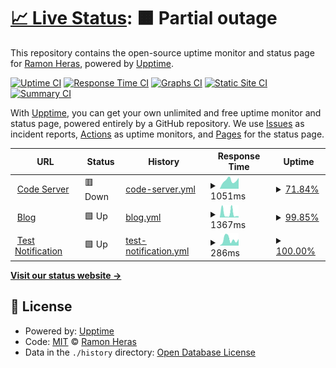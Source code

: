# [📈 Live Status](https://ramonheras.github.io/upptime): <!--live status--> **🟧 Partial outage**

This repository contains the open-source uptime monitor and status page for [Ramon Heras](https://ramonheras.github.io/upptime), powered by [Upptime](https://github.com/upptime/upptime).

[![Uptime CI](https://github.com/ramonheras/upptime/workflows/Uptime%20CI/badge.svg)](https://github.com/ramonheras/upptime/actions?query=workflow%3A%22Uptime+CI%22)
[![Response Time CI](https://github.com/ramonheras/upptime/workflows/Response%20Time%20CI/badge.svg)](https://github.com/ramonheras/upptime/actions?query=workflow%3A%22Response+Time+CI%22)
[![Graphs CI](https://github.com/ramonheras/upptime/workflows/Graphs%20CI/badge.svg)](https://github.com/ramonheras/upptime/actions?query=workflow%3A%22Graphs+CI%22)
[![Static Site CI](https://github.com/ramonheras/upptime/workflows/Static%20Site%20CI/badge.svg)](https://github.com/ramonheras/upptime/actions?query=workflow%3A%22Static+Site+CI%22)
[![Summary CI](https://github.com/ramonheras/upptime/workflows/Summary%20CI/badge.svg)](https://github.com/ramonheras/upptime/actions?query=workflow%3A%22Summary+CI%22)

With [Upptime](https://upptime.js.org), you can get your own unlimited and free uptime monitor and status page, powered entirely by a GitHub repository. We use [Issues](https://github.com/ramonheras/upptime/issues) as incident reports, [Actions](https://github.com/ramonheras/upptime/actions) as uptime monitors, and [Pages](https://ramonheras.github.io/upptime) for the status page.

<!--start: status pages-->
<!-- This summary is generated by Upptime (https://github.com/upptime/upptime) -->
<!-- Do not edit this manually, your changes will be overwritten -->
<!-- prettier-ignore -->
| URL | Status | History | Response Time | Uptime |
| --- | ------ | ------- | ------------- | ------ |
| <img alt="" src="https://icons.duckduckgo.com/ip3/code.ramonheras.com.ico" height="13"> [Code Server](https://code.ramonheras.com) | 🟥 Down | [code-server.yml](https://github.com/ramonheras/upptime/commits/HEAD/history/code-server.yml) | <details><summary><img alt="Response time graph" src="./graphs/code-server/response-time-week.png" height="20"> 1051ms</summary><br><a href="https://available.ramonheras.com/history/code-server"><img alt="Response time 1233" src="https://img.shields.io/endpoint?url=https%3A%2F%2Fraw.githubusercontent.com%2Framonheras%2Fupptime%2FHEAD%2Fapi%2Fcode-server%2Fresponse-time.json"></a><br><a href="https://available.ramonheras.com/history/code-server"><img alt="24-hour response time 1789" src="https://img.shields.io/endpoint?url=https%3A%2F%2Fraw.githubusercontent.com%2Framonheras%2Fupptime%2FHEAD%2Fapi%2Fcode-server%2Fresponse-time-day.json"></a><br><a href="https://available.ramonheras.com/history/code-server"><img alt="7-day response time 1051" src="https://img.shields.io/endpoint?url=https%3A%2F%2Fraw.githubusercontent.com%2Framonheras%2Fupptime%2FHEAD%2Fapi%2Fcode-server%2Fresponse-time-week.json"></a><br><a href="https://available.ramonheras.com/history/code-server"><img alt="30-day response time 1347" src="https://img.shields.io/endpoint?url=https%3A%2F%2Fraw.githubusercontent.com%2Framonheras%2Fupptime%2FHEAD%2Fapi%2Fcode-server%2Fresponse-time-month.json"></a><br><a href="https://available.ramonheras.com/history/code-server"><img alt="1-year response time 1233" src="https://img.shields.io/endpoint?url=https%3A%2F%2Fraw.githubusercontent.com%2Framonheras%2Fupptime%2FHEAD%2Fapi%2Fcode-server%2Fresponse-time-year.json"></a></details> | <details><summary><a href="https://available.ramonheras.com/history/code-server">71.84%</a></summary><a href="https://available.ramonheras.com/history/code-server"><img alt="All-time uptime 80.42%" src="https://img.shields.io/endpoint?url=https%3A%2F%2Fraw.githubusercontent.com%2Framonheras%2Fupptime%2FHEAD%2Fapi%2Fcode-server%2Fuptime.json"></a><br><a href="https://available.ramonheras.com/history/code-server"><img alt="24-hour uptime 23.02%" src="https://img.shields.io/endpoint?url=https%3A%2F%2Fraw.githubusercontent.com%2Framonheras%2Fupptime%2FHEAD%2Fapi%2Fcode-server%2Fuptime-day.json"></a><br><a href="https://available.ramonheras.com/history/code-server"><img alt="7-day uptime 71.84%" src="https://img.shields.io/endpoint?url=https%3A%2F%2Fraw.githubusercontent.com%2Framonheras%2Fupptime%2FHEAD%2Fapi%2Fcode-server%2Fuptime-week.json"></a><br><a href="https://available.ramonheras.com/history/code-server"><img alt="30-day uptime 90.76%" src="https://img.shields.io/endpoint?url=https%3A%2F%2Fraw.githubusercontent.com%2Framonheras%2Fupptime%2FHEAD%2Fapi%2Fcode-server%2Fuptime-month.json"></a><br><a href="https://available.ramonheras.com/history/code-server"><img alt="1-year uptime 80.42%" src="https://img.shields.io/endpoint?url=https%3A%2F%2Fraw.githubusercontent.com%2Framonheras%2Fupptime%2FHEAD%2Fapi%2Fcode-server%2Fuptime-year.json"></a></details>
| <img alt="" src="https://icons.duckduckgo.com/ip3/ramonheras.com.ico" height="13"> [Blog](https://ramonheras.com) | 🟩 Up | [blog.yml](https://github.com/ramonheras/upptime/commits/HEAD/history/blog.yml) | <details><summary><img alt="Response time graph" src="./graphs/blog/response-time-week.png" height="20"> 1367ms</summary><br><a href="https://available.ramonheras.com/history/blog"><img alt="Response time 423" src="https://img.shields.io/endpoint?url=https%3A%2F%2Fraw.githubusercontent.com%2Framonheras%2Fupptime%2FHEAD%2Fapi%2Fblog%2Fresponse-time.json"></a><br><a href="https://available.ramonheras.com/history/blog"><img alt="24-hour response time 411" src="https://img.shields.io/endpoint?url=https%3A%2F%2Fraw.githubusercontent.com%2Framonheras%2Fupptime%2FHEAD%2Fapi%2Fblog%2Fresponse-time-day.json"></a><br><a href="https://available.ramonheras.com/history/blog"><img alt="7-day response time 1367" src="https://img.shields.io/endpoint?url=https%3A%2F%2Fraw.githubusercontent.com%2Framonheras%2Fupptime%2FHEAD%2Fapi%2Fblog%2Fresponse-time-week.json"></a><br><a href="https://available.ramonheras.com/history/blog"><img alt="30-day response time 554" src="https://img.shields.io/endpoint?url=https%3A%2F%2Fraw.githubusercontent.com%2Framonheras%2Fupptime%2FHEAD%2Fapi%2Fblog%2Fresponse-time-month.json"></a><br><a href="https://available.ramonheras.com/history/blog"><img alt="1-year response time 423" src="https://img.shields.io/endpoint?url=https%3A%2F%2Fraw.githubusercontent.com%2Framonheras%2Fupptime%2FHEAD%2Fapi%2Fblog%2Fresponse-time-year.json"></a></details> | <details><summary><a href="https://available.ramonheras.com/history/blog">99.85%</a></summary><a href="https://available.ramonheras.com/history/blog"><img alt="All-time uptime 99.95%" src="https://img.shields.io/endpoint?url=https%3A%2F%2Fraw.githubusercontent.com%2Framonheras%2Fupptime%2FHEAD%2Fapi%2Fblog%2Fuptime.json"></a><br><a href="https://available.ramonheras.com/history/blog"><img alt="24-hour uptime 100.00%" src="https://img.shields.io/endpoint?url=https%3A%2F%2Fraw.githubusercontent.com%2Framonheras%2Fupptime%2FHEAD%2Fapi%2Fblog%2Fuptime-day.json"></a><br><a href="https://available.ramonheras.com/history/blog"><img alt="7-day uptime 99.85%" src="https://img.shields.io/endpoint?url=https%3A%2F%2Fraw.githubusercontent.com%2Framonheras%2Fupptime%2FHEAD%2Fapi%2Fblog%2Fuptime-week.json"></a><br><a href="https://available.ramonheras.com/history/blog"><img alt="30-day uptime 99.96%" src="https://img.shields.io/endpoint?url=https%3A%2F%2Fraw.githubusercontent.com%2Framonheras%2Fupptime%2FHEAD%2Fapi%2Fblog%2Fuptime-month.json"></a><br><a href="https://available.ramonheras.com/history/blog"><img alt="1-year uptime 99.95%" src="https://img.shields.io/endpoint?url=https%3A%2F%2Fraw.githubusercontent.com%2Framonheras%2Fupptime%2FHEAD%2Fapi%2Fblog%2Fuptime-year.json"></a></details>
| <img alt="" src="https://icons.duckduckgo.com/ip3/google.com.ico" height="13"> [Test Notification](https://google.com) | 🟩 Up | [test-notification.yml](https://github.com/ramonheras/upptime/commits/HEAD/history/test-notification.yml) | <details><summary><img alt="Response time graph" src="./graphs/test-notification/response-time-week.png" height="20"> 286ms</summary><br><a href="https://available.ramonheras.com/history/test-notification"><img alt="Response time 178" src="https://img.shields.io/endpoint?url=https%3A%2F%2Fraw.githubusercontent.com%2Framonheras%2Fupptime%2FHEAD%2Fapi%2Ftest-notification%2Fresponse-time.json"></a><br><a href="https://available.ramonheras.com/history/test-notification"><img alt="24-hour response time 304" src="https://img.shields.io/endpoint?url=https%3A%2F%2Fraw.githubusercontent.com%2Framonheras%2Fupptime%2FHEAD%2Fapi%2Ftest-notification%2Fresponse-time-day.json"></a><br><a href="https://available.ramonheras.com/history/test-notification"><img alt="7-day response time 286" src="https://img.shields.io/endpoint?url=https%3A%2F%2Fraw.githubusercontent.com%2Framonheras%2Fupptime%2FHEAD%2Fapi%2Ftest-notification%2Fresponse-time-week.json"></a><br><a href="https://available.ramonheras.com/history/test-notification"><img alt="30-day response time 201" src="https://img.shields.io/endpoint?url=https%3A%2F%2Fraw.githubusercontent.com%2Framonheras%2Fupptime%2FHEAD%2Fapi%2Ftest-notification%2Fresponse-time-month.json"></a><br><a href="https://available.ramonheras.com/history/test-notification"><img alt="1-year response time 178" src="https://img.shields.io/endpoint?url=https%3A%2F%2Fraw.githubusercontent.com%2Framonheras%2Fupptime%2FHEAD%2Fapi%2Ftest-notification%2Fresponse-time-year.json"></a></details> | <details><summary><a href="https://available.ramonheras.com/history/test-notification">100.00%</a></summary><a href="https://available.ramonheras.com/history/test-notification"><img alt="All-time uptime 100.00%" src="https://img.shields.io/endpoint?url=https%3A%2F%2Fraw.githubusercontent.com%2Framonheras%2Fupptime%2FHEAD%2Fapi%2Ftest-notification%2Fuptime.json"></a><br><a href="https://available.ramonheras.com/history/test-notification"><img alt="24-hour uptime 100.00%" src="https://img.shields.io/endpoint?url=https%3A%2F%2Fraw.githubusercontent.com%2Framonheras%2Fupptime%2FHEAD%2Fapi%2Ftest-notification%2Fuptime-day.json"></a><br><a href="https://available.ramonheras.com/history/test-notification"><img alt="7-day uptime 100.00%" src="https://img.shields.io/endpoint?url=https%3A%2F%2Fraw.githubusercontent.com%2Framonheras%2Fupptime%2FHEAD%2Fapi%2Ftest-notification%2Fuptime-week.json"></a><br><a href="https://available.ramonheras.com/history/test-notification"><img alt="30-day uptime 100.00%" src="https://img.shields.io/endpoint?url=https%3A%2F%2Fraw.githubusercontent.com%2Framonheras%2Fupptime%2FHEAD%2Fapi%2Ftest-notification%2Fuptime-month.json"></a><br><a href="https://available.ramonheras.com/history/test-notification"><img alt="1-year uptime 100.00%" src="https://img.shields.io/endpoint?url=https%3A%2F%2Fraw.githubusercontent.com%2Framonheras%2Fupptime%2FHEAD%2Fapi%2Ftest-notification%2Fuptime-year.json"></a></details>

<!--end: status pages-->

[**Visit our status website →**](https://ramonheras.github.io/upptime)

## 📄 License

- Powered by: [Upptime](https://github.com/upptime/upptime)
- Code: [MIT](./LICENSE) © [Ramon Heras](https://ramonheras.github.io/upptime)
- Data in the `./history` directory: [Open Database License](https://opendatacommons.org/licenses/odbl/1-0/)
